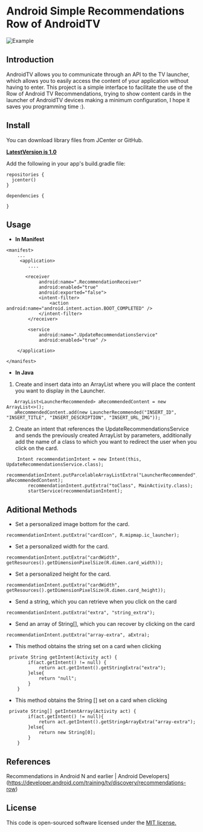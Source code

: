 # Android Simple Recommendations Row of AndroidTV

![Example](img/simpleCartesianPlotter.gif) 

## Introduction

AndroidTV allows you to communicate through an API to the TV launcher, which allows you to easily access the content of your application without having to enter. This project is a simple interface to facilitate the use of the Row of Android TV Recommendations, trying to show content cards in the launcher of AndroidTV devices making a minimum configuration, I hope it saves you programming time :).

## Install

You can download library files from JCenter or GitHub.

**[LatestVersion is 1.0](https://bintray.com/ederdoski/Maven/simple-launcher-recommendations)**

Add the following in your app's build.gradle file:

```
repositories {
  jcenter()
}

dependencies {
    
}
```

## Usage

* **In Manifest**
```
<manifest>
    ...
     <application>
        ....

       <receiver
            android:name=".RecommendationReceiver"
            android:enabled="true"
            android:exported="false">
            <intent-filter>
                <action android:name="android.intent.action.BOOT_COMPLETED" />
            </intent-filter>
        </receiver>

        <service
            android:name=".UpdateRecommendationsService"
            android:enabled="true" />

    </application>

</manifest>
```

* **In Java**

1) Create and insert data into an ArrayList where you will place the content you want to display in the Launcher.

```
   ArrayList<LauncherRecommended> aRecommendedContent = new ArrayList<>();
   aRecommendedContent.add(new LauncherRecommended("INSERT_ID", "INSERT_TITLE", "INSERT_DESCRIPTION", "INSERT_URL_IMG"));
```

2) Create an intent that references the UpdateRecommendationsService and sends the previously created ArrayList by parameters, additionally add the name of a class to which you want to redirect the user when you click on the card.

```
    Intent recommendationIntent = new Intent(this, UpdateRecommendationsService.class);
        recommendationIntent.putParcelableArrayListExtra("LauncherRecommended", aRecommendedContent);
        recommendationIntent.putExtra("toClass", MainActivity.class);
        startService(recommendationIntent);
```
## Aditional Methods

* Set a personalized image bottom for the card.
```
recommendationIntent.putExtra("cardIcon", R.mipmap.ic_launcher);
```

* Set a personalized width for the card.
```
recommendationIntent.putExtra("cardWidth", getResources().getDimensionPixelSize(R.dimen.card_width));
```

* Set a personalized height for the card.
```
recommendationIntent.putExtra("cardWidth", getResources().getDimensionPixelSize(R.dimen.card_height));
```

* Send a string, which you can retrieve when you click on the card
```
recommendationIntent.putExtra("extra", "string_extra");
```

* Send an array of String[], which you can recover by clicking on the card
```
recommendationIntent.putExtra("array-extra", aExtra);
```

* This method obtains the string set on a card when clicking
```
 private String getIntent(Activity act) {
        if(act.getIntent() != null) {
            return act.getIntent().getStringExtra("extra");
        }else{
            return "null";
        }
    }
```

* This method obtains the String [] set on a card when clicking
```
 private String[] getIntentArray(Activity act) {
        if(act.getIntent() != null){
            return act.getIntent().getStringArrayExtra("array-extra");
        }else{
            return new String[0];
        }
    }
```


## References

Recommendations in Android N and earlier | Android Developers](https://developer.android.com/training/tv/discovery/recommendations-row)

## License

This code is open-sourced software licensed under the [MIT license.](https://opensource.org/licenses/MIT)

